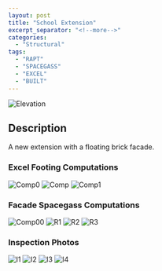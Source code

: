 ```yaml
---
layout: post
title: "School Extension"
excerpt_separator: "<!--more-->"
categories: 
  - "Structural"
tags:
  - "RAPT"
  - "SPACEGASS"
  - "EXCEL"
  - "BUILT"
---
```


![Elevation](/assets/struct/SCHOOL/SCHOOL-11.jpg)
<!--more-->
## Description
A new extension with a floating brick facade.

### Excel Footing Computations

![Comp0](/assets/struct/SCHOOL/SCHOOL-1.jpg)
![Comp](/assets/struct/SCHOOL/SCHOOL-2.jpg)
![Comp1](/assets/struct/SCHOOL/SCHOOL-3.jpg)

### Facade Spacegass Computations
![Comp00](/assets/struct/SCHOOL/SCHOOL-0.jpg)
![R1](/assets/struct/SCHOOL/SCHOOL-4.jpg)
![R2](/assets/struct/SCHOOL/SCHOOL-5.jpg)
![R3](/assets/struct/SCHOOL/SCHOOL-6.jpg)


### Inspection Photos

![I1](/assets/struct/SCHOOL/SCHOOL-7.jpg)
![I2](/assets/struct/SCHOOL/SCHOOL-8.jpg)
![I3](/assets/struct/SCHOOL/SCHOOL-9.jpg)
![I4](/assets/struct/SCHOOL/SCHOOL-10.jpg)
